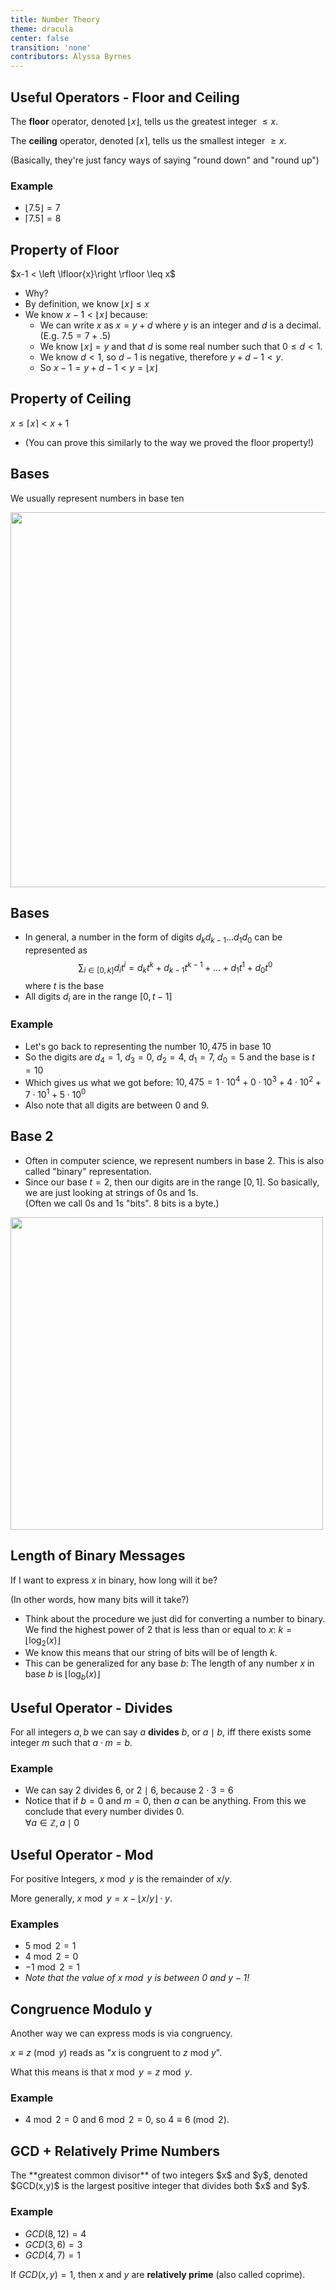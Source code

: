```yaml
---
title: Number Theory
theme: dracula
center: false
transition: 'none'
contributors: Alyssa Byrnes
---
```



## Useful Operators - Floor and Ceiling
<div id="content">

The **floor** operator, denoted $\left \lfloor{x}\right \rfloor$, tells us the greatest integer $\leq x$.

The **ceiling** operator, denoted $\left \lceil{x}\right \rceil$,  tells us the smallest integer $\geq x$.

(Basically, they're just fancy ways of saying "round down" and "round up")

### Example

- $\left \lfloor{7.5}\right \rfloor = 7$ <br>
- $\left \lceil{7.5}\right \rceil = 8$



</div>


## Property of Floor
<div id="content">
$x-1 < \left \lfloor{x}\right \rfloor \leq x$

- Why?
- By definition, we know $\left \lfloor{x}\right \rfloor \leq x$
- We know $x-1 < \left \lfloor{x}\right \rfloor$ because:
    - We can write $x$ as $x = y + d$ where $y$ is an integer and $d$ is a decimal. (E.g. $7.5 = 7 + .5$)
    - We know $\left \lfloor{x}\right \rfloor = y$ and that $d$ is some real number such that $0 \leq d < 1$.
    - We know $d < 1$, so $d-1$ is negative, therefore $y + d - 1 < y$.
    - So $x - 1 = y + d - 1 < y = \left \lfloor{x}\right \rfloor$ 
</div>


## Property of Ceiling
<div id="content">

$x \leq \left \lceil{x}\right \rceil < x + 1$

- (You can prove this similarly to the way we proved the floor property!)

</div>


## Bases
<div id="content">

We usually represent numbers in base ten

<img src="https://i.imgur.com/8dmbsc7.png" width="600"/>


</div>


## Bases
<div id="content">

- In general, a number in the form of digits $d_k d_{k-1} \ldots d_1 d_0$ can be represented as
$$\sum_{i\in[0,k]}d_i t^i = d_kt^k + d_{k-1}t^{k-1}+ \ldots + d_1t^1 + d_0t^0$$ where $t$ is the base
- All digits $d_i$ are in the range $[0,t-1]$

### Example

- Let's go back to representing the number $10,475$ in base $10$
- So the digits are $d_4 = 1$, $d_3 = 0$, $d_2 = 4$, $d_1 = 7$, $d_0 = 5$ and the base is $t = 10$
- Which gives us what we got before: $10,475 = 1 \cdot 10^4 + 0 \cdot 10^3 + 4 \cdot 10^2 + 7 \cdot 10^1 + 5 \cdot 10^0$
- Also note that all digits are between $0$ and $9$.
</div>


## Base 2
<div id="left">

- Often in computer science, we represent numbers in base $2$. This is also called "binary" representation.
- Since our base $t = 2$, then our digits are in the range $[0,1]$. So basically, we are just looking at strings of $0$s and $1$s. <br> (Often we call $0$s and $1$s "bits". $8$ bits is a byte.)

</div>

<div id="right">

<img src="https://i.imgur.com/brCatgF.png" width="500"/>


</div>


<!-- ## In Class Assignment
<div id="content">

In groups, write (in English) the procedure for converting a number from binary to base 10. 

Then, write the procedure for converting a number from base 10 to binary.

Hint: start by thinking what steps would you take to convert $10110$ to $22$ and $22$ to $10110$, then generalize it to any number.

You can submit this as a group on Gradescope!

(It's okay if you're wrong! We will go over the right answer after you submit. The idea is to just see that you put effort in.)


</div> -->


## Length of Binary Messages 
<div id="content">

If I want to express $x$ in binary, how long will it be? 

(In other words, how many bits will it take?)

-  Think about the procedure we just did for converting a number to binary. We find the highest power of $2$ that is less than or equal to $x$: $k = \left \lfloor{\log_2(x)}\right \rfloor$
-  We know this means that our string of bits will be of length $k$.
-  This can be generalized for any base $b$: The length of any number $x$ in base $b$ is $\left \lfloor{\log_b(x)}\right \rfloor$

</div>


<!-- ## Length of Binary Messages
<div id="content">

- While it makes sense to represent numbers in binary for computers, notice that it takes more digits to represent them. Think about it. Saying "$10110$" instead of "$22$" is longer. 
- So why do we do it? (I'll link to a video...)

</div> -->


## Useful Operator - Divides

For all integers $a,b$ we can say $a$ **divides** $b$, or $a \mid b$, iff there exists some integer $m$ such that $a\cdot m = b$.

### Example

- We can say $2$ divides $6$, or $2 \mid 6$, because $2 \cdot 3 = 6$
- Notice that if $b = 0$ and $m = 0$, then $a$ can be anything. From this we conclude that every number divides $0$. <br>
$\forall a \in \mathbb{Z}, a \mid 0$


## Useful Operator - Mod
<div id="content">

For positive Integers, $x \bmod y$ is the remainder of $x/y$.

More generally, $x \bmod y = x - \left \lfloor{x/y}\right \rfloor \cdot y$.

### Examples

-  $5 \bmod 2 = 1$
-  $4 \bmod 2 = 0$
-  $-1 \bmod 2 = 1$
- *Note that the value of $x \bmod y$ is between $0$ and $y-1$!*

    
    

</div>


## Congruence Modulo y
<div id="content">

Another way we can express mods is via congruency.

$x \equiv z \pmod y$ reads as "$x$ is congruent to $z$ mod $y$".

What this means is that $x \bmod y = z \bmod y$.

### Example

-  $4 \bmod 2 = 0$ and $6 \bmod 2 = 0$, so $4 \equiv 6 \pmod 2$.


</div>

## GCD + Relatively Prime Numbers
<div id="content">
The **greatest common divisor** of two integers $x$ and $y$, denoted $GCD(x,y)$ is the largest positive integer that divides both $x$ and $y$.

### Example
- $GCD(8,12) = 4$
- $GCD(3,6) = 3$
- $GCD(4,7) = 1$

If $GCD(x,y) = 1$, then $x$ and $y$ are **relatively prime** (also called coprime).
</div>